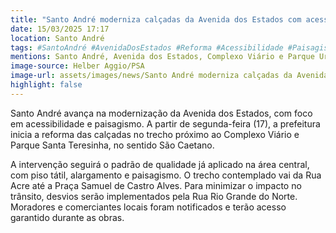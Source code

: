 ```yaml
---
title: "Santo André moderniza calçadas da Avenida dos Estados com acessibilidade e paisagismo"
date: 15/03/2025 17:17
location: Santo André
tags: #SantoAndré #AvenidaDosEstados #Reforma #Acessibilidade #Paisagismo #Obras #Prefeitura #MobilidadeUrbana #Urbanismo #SãoPaulo #abc360noticias
mentions: Santo André, Avenida dos Estados, Complexo Viário e Parque Urbano Santa Teresinha, São Caetano, Rua Acre, Praça Samuel de Castro Alves, Rua Rio Grande do Norte, Rua Silveira Martins.
image-source: Helber Aggio/PSA
image-url: assets/images/news/Santo André moderniza calçadas da Avenida dos Estados com acessibilidade e paisagismo.jpg
highlight: false
---
```


Santo André avança na modernização da Avenida dos Estados, com foco em acessibilidade e paisagismo. A partir de segunda-feira (17), a prefeitura inicia a reforma das calçadas no trecho próximo ao Complexo Viário e Parque Santa Teresinha, no sentido São Caetano.

A intervenção seguirá o padrão de qualidade já aplicado na área central, com piso tátil, alargamento e paisagismo. O trecho contemplado vai da Rua Acre até a Praça Samuel de Castro Alves. Para minimizar o impacto no trânsito, desvios serão implementados pela Rua Rio Grande do Norte. Moradores e comerciantes locais foram notificados e terão acesso garantido durante as obras.
